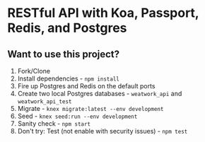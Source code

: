 # RESTful API with Koa, Passport, Redis, and Postgres

## Want to use this project?

1. Fork/Clone
1. Install dependencies - `npm install`
1. Fire up Postgres and Redis on the default ports
1. Create two local Postgres databases - `weatwork_api` and `weatwork_api_test`
1. Migrate - `knex migrate:latest --env development`
1. Seed - `knex seed:run --env development`
1. Sanity check - `npm start`
1. Don't try: Test (not enable with security issues) - `npm test`

